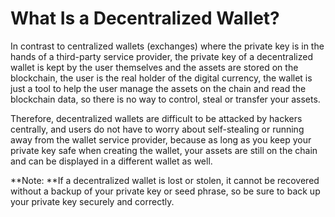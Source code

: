 # What Is a Decentralized Wallet?



In contrast to centralized wallets (exchanges) where the private key is in the hands of a third-party service provider, the private key of a decentralized wallet is kept by the user themselves and the assets are stored on the blockchain, the user is the real holder of the digital currency, the wallet is just a tool to help the user manage the assets on the chain and read the blockchain data, so there is no way to control, steal or transfer your assets.

Therefore, decentralized wallets are difficult to be attacked by hackers centrally, and users do not have to worry about self-stealing or running away from the wallet service provider, because as long as you keep your private key safe when creating the wallet, your assets are still on the chain and can be displayed in a different wallet as well.

**Note: **If a decentralized wallet is lost or stolen, it cannot be recovered without a backup of your private key or seed phrase, so be sure to back up your private key securely and correctly.
